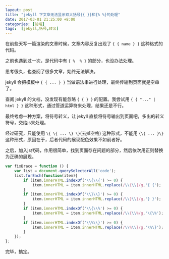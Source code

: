 ```yaml
---
layout: post
title: "jekyll 下文章无法显示双大括号{{ }}和{% %}的处理"
date: 2017-03-01 21:25:00 +8:00
categories: [前端]
tags:  [jekyll,括号,转义]
---
```


在前些天写一篇渲染的文章时候，文章内容反复出现了 `{ { name } }` 这种格式的代码。

之前也遇到过一次，是代码中有 `{ %  % }` 的部分，也没办法处理。

思考很久，也查阅了很多文章，始终无法解决。

jekyll 会把模板中 `{ { ... } }` 当做语法串进行处理，最终传输到页面就是空串了。

查阅 jekyll 的文档，没发现有能忽略 `{ { } }` 的配置。我尝试用 `{ { "..." | html } }` 这种形式，通过管道运算符来处理，结果还是不行。

最终考虑一种方案，将符号转义，让 jekyll 直接将符号输出到页面吧，多出的转义符号，交给js来处理。

经过研究，只能使用 `\{ \{ ... \} \}`(去掉空格) 这种形式，不能用 `{\{ ... }\}` 这种形式，原因在于，后者代码的展现配色效果不如前者好。

之后，加入js代码，作用很简单，找到页面存在问题的部分，然后依次用正则替换为正确的展现。

```js
var fixBrace = function () {
    var list = document.querySelectorAll('code');
    list.forEach(function(item){
        if (item.innerHTML.indexOf('\\{\\{') >= 0) {
            item.innerHTML = item.innerHTML.replace(/\\{\\{/g,'{ {');
        } 
        if (item.innerHTML.indexOf('\\}\\}') >= 0) {
            item.innerHTML = item.innerHTML.replace(/\\}\\}/g,'} }');
        }
        if (item.innerHTML.indexOf('\\{\\%') >= 0) {
            item.innerHTML = item.innerHTML.replace(/\\{\\%/g,'\{\%');
        }
        if (item.innerHTML.indexOf('\\%\\}') >= 0) {
            item.innerHTML = item.innerHTML.replace(/\\%\\}/g,'\%\}');
        }
    });
};
```


完毕，搞定。